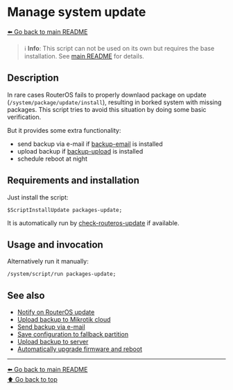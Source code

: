 Manage system update
====================

[⬅️ Go back to main README](../README.md)

> ℹ️ **Info**: This script can not be used on its own but requires the base
> installation. See [main README](../README.md) for details.

Description
-----------

In rare cases RouterOS fails to properly downlaod package on update
(`/system/package/update/install`), resulting in borked system with missing
packages. This script tries to avoid this situation by doing some basic
verification.

But it provides some extra functionality:

* send backup via e-mail if [backup-email](backup-email.md) is installed
* upload backup if [backup-upload](backup-upload.md) is installed
* schedule reboot at night

Requirements and installation
-----------------------------

Just install the script:

    $ScriptInstallUpdate packages-update;

It is automatically run by [check-routeros-update](check-routeros-update.md)
if available.

Usage and invocation
--------------------

Alternatively run it manually:

    /system/script/run packages-update;

See also
--------

* [Notify on RouterOS update](check-routeros-update.md)
* [Upload backup to Mikrotik cloud](backup-cloud.md)
* [Send backup via e-mail](backup-email.md)
* [Save configuration to fallback partition](doc/backup-partition.md)
* [Upload backup to server](backup-upload.md)
* [Automatically upgrade firmware and reboot](firmware-upgrade-reboot.md)

---
[⬅️ Go back to main README](../README.md)  
[⬆️ Go back to top](#top)
